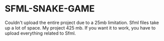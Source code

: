 # SFML-SNAKE-GAME
Couldn't upload the entire project due to a 25mb limitation.
Sfml files take up a lot of space. My project 425 mb. 
If you want it to work, you have to upload everything related to Sfml.
